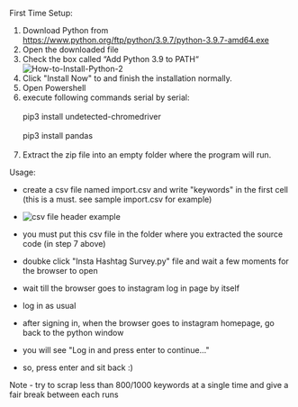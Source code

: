 First Time Setup:
  1. Download Python from https://www.python.org/ftp/python/3.9.7/python-3.9.7-amd64.exe
  2. Open the downloaded file
  3. Check the box called “Add Python 3.9 to PATH“
  ![How-to-Install-Python-2](https://user-images.githubusercontent.com/44648395/133725440-9ecce508-fba8-4f98-97cd-e36beda06a31.jpg)
  4. Click "Install Now" to and finish the installation normally.
  5. Open Powershell
  6. execute following commands serial by serial:<br></br>
    pip3 install undetected-chromedriver<br></br>
    pip3 install pandas<br></br>
  7. Extract the zip file into an empty folder where the program will run.

Usage:
-  create a csv file named import.csv and write "keywords" in the first cell (this is a must. see sample import.csv for example)
-  ![csv file header example](https://user-images.githubusercontent.com/44648395/133727864-44d04745-694f-438e-bd9b-4d81016e297c.png)

-  you must put this csv file in the folder where you extracted the source code (in step 7 above)
-  doubke click "Insta Hashtag Survey.py" file and wait a few moments for the browser to open
-  wait till the browser goes to instagram log in page by itself
-  log in as usual
-  after signing in, when the browser goes to instagram homepage, go back to the python window
-  you will see "Log in and press enter to continue..."
-  so, press enter and sit back :)

 Note - try to scrap less than 800/1000 keywords at a single time and give a fair break between each runs
